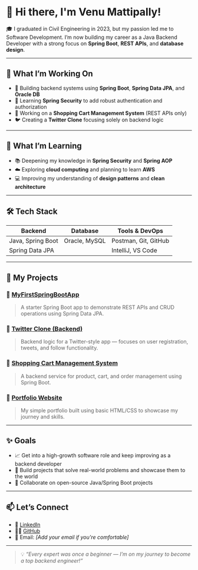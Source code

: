 # 👋 Hi there, I'm Venu Mattipally!

🎓 I graduated in Civil Engineering in 2023, but my passion led me to Software Development. I’m now building my career as a Java Backend Developer with a strong focus on **Spring Boot**, **REST APIs**, and **database design**.

---

## 🚀 What I’m Working On
- 🧰 Building backend systems using **Spring Boot**, **Spring Data JPA**, and **Oracle DB**
- 🔐 Learning **Spring Security** to add robust authentication and authorization
- 🛒 Working on a **Shopping Cart Management System** (REST APIs only)
- 🐦 Creating a **Twitter Clone** focusing solely on backend logic

---

## 🧠 What I’m Learning
- 📚 Deepening my knowledge in **Spring Security** and **Spring AOP**
- ☁️ Exploring **cloud computing** and planning to learn **AWS**
- 💻 Improving my understanding of **design patterns** and **clean architecture**

---

## 🛠️ Tech Stack

| Backend      | Database     | Tools & DevOps   |
|--------------|--------------|------------------|
| Java, Spring Boot | Oracle, MySQL | Postman, Git, GitHub |
| Spring Data JPA |              | IntelliJ, VS Code |

---

## 📌 My Projects

### 🔸 [MyFirstSpringBootApp](https://github.com/Venumattipally/MyFirstSpringBootApp)
> A starter Spring Boot app to demonstrate REST APIs and CRUD operations using Spring Data JPA.

### 🔸 [Twitter Clone (Backend)](https://github.com/Venumattipally/twitter-clone-backend)
> Backend logic for a Twitter-style app — focuses on user registration, tweets, and follow functionality.

### 🔸 [Shopping Cart Management System](https://github.com/Venumattipally/Shopping-Cart-Management--System)
> A backend service for product, cart, and order management using Spring Boot.

### 🔸 [Portfolio Website](https://github.com/Venumattipally/Portfolio-Website)
> My simple portfolio built using basic HTML/CSS to showcase my journey and skills.

---

## ✨ Goals

- 📈 Get into a high-growth software role and keep improving as a backend developer
- 🧩 Build projects that solve real-world problems and showcase them to the world
- 🤝 Collaborate on open-source Java/Spring Boot projects

---

## 📫 Let’s Connect

- 💼 [LinkedIn](https://www.linkedin.com/in/venumattipally/)
- 🧑‍💻 [GitHub](https://github.com/Venumattipally)
- 📧 Email: *[Add your email if you're comfortable]*

---

> 💡 *“Every expert was once a beginner — I’m on my journey to become a top backend engineer!”*
